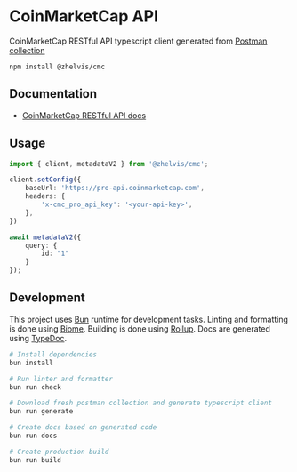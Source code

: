 # CoinMarketCap API

CoinMarketCap RESTful API typescript client generated from [Postman collection]

```
npm install @zhelvis/cmc
```

## Documentation

- [CoinMarketCap RESTful API docs] 

## Usage

```ts
import { client, metadataV2 } from '@zhelvis/cmc';

client.setConfig({
    baseUrl: 'https://pro-api.coinmarketcap.com',
    headers: {
        'x-cmc_pro_api_key': '<your-api-key>',
    },
})

await metadataV2({
    query: {
        id: "1"
    }
});
```

## Development

This project uses [Bun] runtime for development tasks.
Linting and formatting is done using [Biome].
Building is done using [Rollup].
Docs are generated using [TypeDoc].

```sh
# Install dependencies
bun install

# Run linter and formatter
bun run check

# Download fresh postman collection and generate typescript client
bun run generate

# Create docs based on generated code
bun run docs

# Create production build
bun run build
```

[Postman collection]: https://pro-api.coinmarketcap.com/v1/tools/postman
[CoinMarketCap RESTful API docs]: https://coinmarketcap.com/api/documentation/v1/
[Bun]: https://bun.sh/
[Biome]: https://biomejs.dev/
[Rollup]: https://rollupjs.org/
[TypeDoc]: https://typedoc.org/
